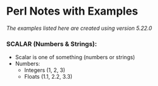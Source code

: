 # Perl Notes with Examples
*The examples listed here are created using version 5.22.0*

### SCALAR (Numbers & Strings):
- Scalar is one of something (numbers or strings)
- Numbers:
    - Integers (1, 2, 3)
    - Floats (1.1, 2.2, 3.3)

